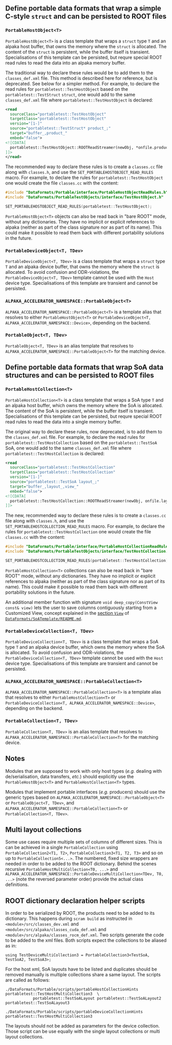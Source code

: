 ## Define portable data formats that wrap a simple C-style `struct` and can be persisted to ROOT files

### `PortableHostObject<T>`

`PortableHostObject<T>` is a class template that wraps a `struct` type `T` and an alpaka host buffer, that owns the
memory where the `struct` is allocated. The content of the `struct` is persistent, while the buffer itself is transient.
Specialisations of this template can be persisted, but requre special ROOT read rules to read the data into an alpaka
memory buffer.

The traditional way to declare these rules would be to add them to the `classes_def.xml` file. This method is described
here for reference, but is deprecated. See below for a simpler method.
For example, to declare the read rules for `portabletest::TestHostObject` based on the `portabletest::TestStruct` `struct`,
one would add to the same `classes_def.xml` file where `portabletest::TestHostObject` is declared:
```xml
<read
  sourceClass="portabletest::TestHostObject"
  targetClass="portabletest::TestHostObject"
  version="[1-]"
  source="portabletest::TestStruct* product_;"
  target="buffer_,product_"
  embed="false">
<![CDATA[
  portabletest::TestHostObject::ROOTReadStreamer(newObj, *onfile.product_);
]]>
</read>
```

The recommended way to declare these rules is to create a `classes.cc` file along with `classes.h`, and use the
`SET_PORTABLEHOSTOBJECT_READ_RULES` macro. For example, to declare the rules for `portabletest::TestHostObject` one
would create the file `classes.cc` with the content:
```c++
#include "DataFormats/Portable/interface/PortableHostObjectReadRules.h"
#include "DataFormats/PortableTestObjects/interface/TestHostObject.h"

SET_PORTABLEHOSTOBJECT_READ_RULES(portabletest::TestHostObject);
```

`PortableHostObject<T>` objects can also be read back in "bare ROOT" mode, without any dictionaries.
They have no implicit or explicit references to alpaka (neither as part of the class signature nor as part of its name).
This could make it possible to read them back with different portability solutions in the future.

### `PortableDeviceObject<T, TDev>`

`PortableDeviceObject<T, TDev>` is a class template that wraps a `struct` type `T` and an alpaka device buffer, that
owns the memory where the `struct` is allocated.
To avoid confusion and ODR-violations, the `PortableDeviceObject<T, TDev>` template cannot be used with the `Host`
device type.
Specialisations of this template are transient and cannot be persisted.

### `ALPAKA_ACCELERATOR_NAMESPACE::PortableObject<T>`

`ALPAKA_ACCELERATOR_NAMESPACE::PortableObject<T>` is a template alias that resolves to either
`PortableHostObject<T>` or `PortableDeviceObject<T, ALPAKA_ACCELERATOR_NAMESPACE::Device>`, depending on the
backend.

### `PortableObject<T, TDev>`

`PortableObject<T, TDev>` is an alias template that resolves to `ALPAKA_ACCELERATOR_NAMESPACE::PortableObject<T>`
for the matching device.


## Define portable data formats that wrap SoA data structures and can be persisted to ROOT files

### `PortableHostCollection<T>`

`PortableHostCollection<T>` is a class template that wraps a SoA type `T` and an alpaka host buffer, which owns the
memory where the SoA is allocated. The content of the SoA is persistent, while the buffer itself is transient.
Specialisations of this template can be persisted, but requre special ROOT read rules to read the data into a single
memory buffer.

The original way to declare these rules, now deprecated, is to add them to the `classes_def.xml` file. For example,
to declare the read rules for `portabletest::TestHostCollection` based on the `portabletest::TestSoA` SoA, one
would add to the same `classes_def.xml` file where `portabletest::TestHostCollection` is declared:
```xml
<read
  sourceClass="portabletest::TestHostCollection"
  targetClass="portabletest::TestHostCollection"
  version="[1-]"
  source="portabletest::TestSoA layout_;"
  target="buffer_,layout_,view_"
  embed="false">
<![CDATA[
  portabletest::TestHostCollection::ROOTReadStreamer(newObj, onfile.layout_);
]]>
```

The new, recommended way to declare these rules is to create a `classes.cc` file along with `classes.h`, and use the
`SET_PORTABLEHOSTCOLLECTION_READ_RULES` macro. For example, to declare the rules for `portabletest::TestHostCollection`
one would create the file `classes.cc` with the content:
```c++
#include "DataFormats/Portable/interface/PortableHostCollectionReadRules.h"
#include "DataFormats/PortableTestObjects/interface/TestHostCollection.h"

SET_PORTABLEHOSTCOLLECTION_READ_RULES(portabletest::TestHostCollection);
```

`PortableHostCollection<T>` collections can also be read back in "bare ROOT" mode, without any dictionaries.
They have no implicit or explicit references to alpaka (neither as part of the class signature nor as part of its name).
This could make it possible to read them back with different portability solutions in the future.

An additional member function with signature `void deep_copy(ConstView const& view)` lets the user to save columns 
contiguously starting from a Customized View, concept explained in the [section `View`](../../DataFormats/SoATemplate/README.md#view) of [`DataFormats/SoATemplate/README.md`](../../DataFormats/SoATemplate/README.md).

### `PortableDeviceCollection<T, TDev>`

`PortableDeviceCollection<T, TDev>` is a class template that wraps a SoA type `T` and an alpaka device buffer, which
owns the memory where the SoA is allocated.
To avoid confusion and ODR-violations, the `PortableDeviceCollection<T, TDev>` template cannot be used with the `Host`
device type.
Specialisations of this template are transient and cannot be persisted.

### `ALPAKA_ACCELERATOR_NAMESPACE::PortableCollection<T>`

`ALPAKA_ACCELERATOR_NAMESPACE::PortableCollection<T>` is a template alias that resolves to either
`PortableHostCollection<T>` or `PortableDeviceCollection<T, ALPAKA_ACCELERATOR_NAMESPACE::Device>`, depending on the
backend.

### `PortableCollection<T, TDev>`

`PortableCollection<T, TDev>` is an alias template that resolves to `ALPAKA_ACCELERATOR_NAMESPACE::PortableCollection<T>`
for the matching device.


## Notes

Modules that are supposed to work with only host types (_e.g._ dealing with de/serialisation, data transfers, _etc._)
should explicitly use the `PortableHostObject<T>` and `PortableHostCollection<T>` types.

Modules that implement portable interfaces (_e.g._ producers) should use the generic types based on
`ALPAKA_ACCELERATOR_NAMESPACE::PortableObject<T>` or `PortableObject<T, TDev>`, and
`ALPAKA_ACCELERATOR_NAMESPACE::PortableCollection<T>` or `PortableCollection<T, TDev>`.

## Multi layout collections

Some use cases require multiple sets of columns of different sizes. This is can be achieved in a single
`PortableCollection` using `PortableCollection2<T1, T2>`, `PortableCollection3<T1, T2, T3>` and so on up to
`PortableCollection5<...>`. The numbered, fixed size wrappers are needed in order to be added to the ROOT dictionary.
Behind the scenes recursive `PortableHostMultiCollection<T0, ...>` and
`ALPAKA_ACCELERATOR_NAMESPACE::PortableDeviceMultiCollection<TDev, T0, ...>` (note the reversed parameter order) provide
the actual class definitions.

## ROOT dictionary declaration helper scripts

In order to be serialized by ROOT, the products need to be added to its dictionary. This happens during `scram build`
as instructed in `<module>/src/classes_dev.xml` and `<module>/src/alpaka/classes_cuda_def.xml` and
`<module>/src/alpaka/classes_rocm_def.xml`. Two scripts generate the code to be added to the xml files.
Both scripts expect the collections to be aliased as in:
```
using TestDeviceMultiCollection3 = PortableCollection3<TestSoA, TestSoA2, TestSoA3>;
```

For the host xml, SoA layouts have to be listed and duplicates should be removed manually is multiple
collections share a same layout. The scripts are called as follows:
```
./DataFormats/Portable/scripts/portableHostCollectionHints portabletest::TestHostMultiCollection3  \
            portabletest::TestSoALayout portabletest::TestSoALayout2 portabletest::TestSoALayout3

./DataFormats/Portable/scripts/portableDeviceCollectionHints portabletest::TestHostMultiCollection3
```
The layouts should not be added as parameters for the device collection. Those script can be use equally with the
single layout collections or multi layout collections.
